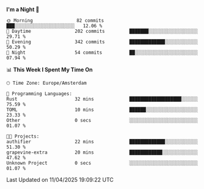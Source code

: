 <!--START_SECTION:waka-->
**I'm a Night 🦉** 

```text
🌞 Morning                82 commits          ███░░░░░░░░░░░░░░░░░░░░░░   12.06 % 
🌆 Daytime                202 commits         ███████░░░░░░░░░░░░░░░░░░   29.71 % 
🌃 Evening                342 commits         █████████████░░░░░░░░░░░░   50.29 % 
🌙 Night                  54 commits          ██░░░░░░░░░░░░░░░░░░░░░░░   07.94 % 
```


📊 **This Week I Spent My Time On** 

```text
🕑︎ Time Zone: Europe/Amsterdam

💬 Programming Languages: 
Rust                     32 mins             ███████████████████░░░░░░   75.59 % 
TOML                     10 mins             ██████░░░░░░░░░░░░░░░░░░░   23.33 % 
Other                    0 secs              ░░░░░░░░░░░░░░░░░░░░░░░░░   01.07 % 

🐱‍💻 Projects: 
authifier                22 mins             █████████████░░░░░░░░░░░░   51.30 % 
grapevine-extra          20 mins             ████████████░░░░░░░░░░░░░   47.62 % 
Unknown Project          0 secs              ░░░░░░░░░░░░░░░░░░░░░░░░░   01.07 % 
```


 Last Updated on 11/04/2025 19:09:22 UTC
<!--END_SECTION:waka-->
